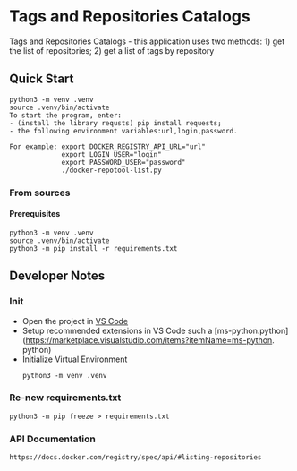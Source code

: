 
# Tags and Repositories Catalogs

Tags and Repositories Catalogs - this application uses two methods:
    1) get the list of repositories;
    2) get a list of tags by repository

## Quick Start

```shell
python3 -m venv .venv
source .venv/bin/activate
To start the program, enter:
- (install the library requsts) pip install requests;
- the following environment variables:url,login,password.

For example: export DOCKER_REGISTRY_API_URL="url"
             export LOGIN_USER="login"
             export PASSWORD_USER="password"
             ./docker-repotool-list.py
```

### From sources
#### Prerequisites

```shell
python3 -m venv .venv
source .venv/bin/activate
python3 -m pip install -r requirements.txt
```
## Developer Notes

### Init
* Open the project in [VS Code](https://code.visualstudio.com/docs/python/python-tutorial)
* Setup recommended extensions in VS Code such a [ms-python.python](https://marketplace.visualstudio.com/items?itemName=ms-python.  python)
* Initialize Virtual Environment
    ```
    python3 -m venv .venv
    ```

### Re-new requirements.txt

```shell
python3 -m pip freeze > requirements.txt
```

### API Documentation

```shell
https://docs.docker.com/registry/spec/api/#listing-repositories
```
